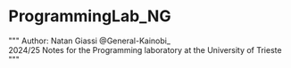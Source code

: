 # ProgrammingLab_NG
"""
Author: Natan Giassi 
    @General-Kainobi_   
2024/25
Notes for the Programming laboratory at the University of Trieste
"""
